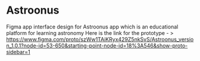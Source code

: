 # Astroonus
Figma app interface design for Astroonus app which is an educational platform for learning astronomy
Here is the link for the prototype - > https://www.figma.com/proto/szWw1TAiKRyx429Z5nkSvS/Astroonus_version_1.0.1?node-id=53-650&starting-point-node-id=18%3A546&show-proto-sidebar=1
